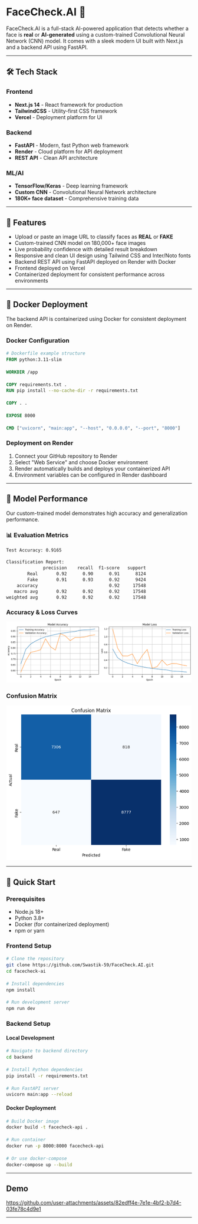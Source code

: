 # FaceCheck.AI 🤖

FaceCheck.AI is a full-stack AI-powered application that detects whether a face is **real** or **AI-generated** using a custom-trained Convolutional Neural Network (CNN) model. It comes with a sleek modern UI built with Next.js and a backend API using FastAPI.

---

## 🛠️ Tech Stack

### Frontend
- **Next.js 14** - React framework for production
- **TailwindCSS** - Utility-first CSS framework
- **Vercel** - Deployment platform for UI

### Backend
- **FastAPI** - Modern, fast Python web framework
- **Render** - Cloud platform for API deployment
- **REST API** - Clean API architecture

### ML/AI
- **TensorFlow/Keras** - Deep learning framework
- **Custom CNN** - Convolutional Neural Network architecture
- **180K+ face dataset** - Comprehensive training data

---

## 🚀 Features

- Upload or paste an image URL to classify faces as **REAL** or **FAKE**
- Custom-trained CNN model on 180,000+ face images
- Live probability confidence with detailed result breakdown
- Responsive and clean UI design using Tailwind CSS and Inter/Noto fonts
- Backend REST API using FastAPI deployed on Render with Docker
- Frontend deployed on Vercel
- Containerized deployment for consistent performance across environments

---

## 🐳 Docker Deployment

The backend API is containerized using Docker for consistent deployment on Render.

### Docker Configuration
```dockerfile
# Dockerfile example structure
FROM python:3.11-slim

WORKDIR /app

COPY requirements.txt .
RUN pip install --no-cache-dir -r requirements.txt

COPY . .

EXPOSE 8000

CMD ["uvicorn", "main:app", "--host", "0.0.0.0", "--port", "8000"]
```

### Deployment on Render
1. Connect your GitHub repository to Render
2. Select "Web Service" and choose Docker environment
3. Render automatically builds and deploys your containerized API
4. Environment variables can be configured in Render dashboard

---

## 🧠 Model Performance

Our custom-trained model demonstrates high accuracy and generalization performance.

### 📊 Evaluation Metrics

```text
Test Accuracy: 0.9165

Classification Report:
              precision    recall  f1-score   support
        Real       0.92      0.90      0.91      8124
        Fake       0.91      0.93      0.92      9424
    accuracy                           0.92     17548
   macro avg       0.92      0.92      0.92     17548
weighted avg       0.92      0.92      0.92     17548
```

### Accuracy & Loss Curves
<p align="center">
  <img src="./AI/assets/acc loss.png" width="600" alt="Accuracy and Loss">
</p>

### Confusion Matrix
<p align="center">
  <img src="./AI/assets/confusion matrix.png" width="600" alt="Confusion Matrix">
</p>

---

## 🚀 Quick Start

### Prerequisites
- Node.js 18+ 
- Python 3.8+
- Docker (for containerized deployment)
- npm or yarn

### Frontend Setup
```bash
# Clone the repository
git clone https://github.com/Swastik-59/FaceCheck.AI.git
cd facecheck-ai

# Install dependencies
npm install

# Run development server
npm run dev
```

### Backend Setup

#### Local Development
```bash
# Navigate to backend directory
cd backend

# Install Python dependencies
pip install -r requirements.txt

# Run FastAPI server
uvicorn main:app --reload
```

#### Docker Deployment
```bash
# Build Docker image
docker build -t facecheck-api .

# Run container
docker run -p 8000:8000 facecheck-api

# Or use docker-compose
docker-compose up --build
```

---

## Demo

https://github.com/user-attachments/assets/82edff4e-7e1e-4bf2-b7d4-03fe78c4d9e1

---
